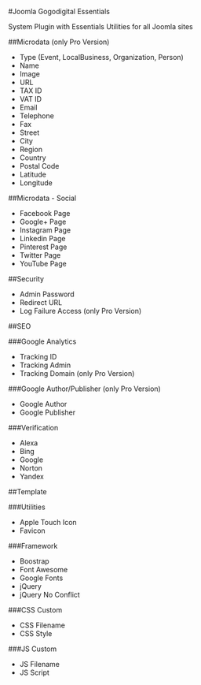 #Joomla Gogodigital Essentials

System Plugin with Essentials Utilities for all Joomla sites

##Microdata (only Pro Version)

 - Type (Event, LocalBusiness, Organization, Person)
 - Name
 - Image
 - URL
 - TAX ID
 - VAT ID
 - Email
 - Telephone
 - Fax
 - Street
 - City
 - Region
 - Country
 - Postal Code
 - Latitude
 - Longitude

##Microdata - Social

 - Facebook Page
 - Google+ Page
 - Instagram Page
 - Linkedin Page
 - Pinterest Page
 - Twitter Page
 - YouTube Page

##Security

 - Admin Password
 - Redirect URL
 - Log Failure Access (only Pro Version)

##SEO

###Google Analytics

 - Tracking ID
 - Tracking Admin
 - Tracking Domain (only Pro Version)
 
###Google Author/Publisher (only Pro Version)

 - Google Author
 - Google Publisher
 
###Verification

 - Alexa
 - Bing
 - Google
 - Norton
 - Yandex 

##Template

###Utilities

 - Apple Touch Icon
 - Favicon

###Framework

 - Boostrap
 - Font Awesome
 - Google Fonts
 - jQuery
 - jQuery No Conflict

###CSS Custom

 - CSS Filename
 - CSS Style

###JS Custom

 - JS Filename
 - JS Script
